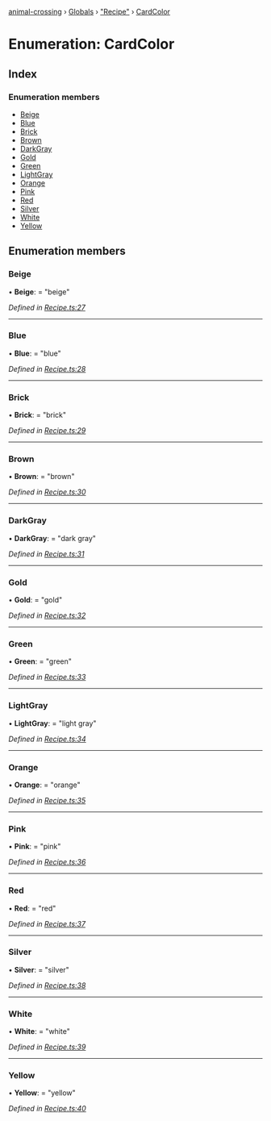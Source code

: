 [animal-crossing](../README.md) › [Globals](../globals.md) › ["Recipe"](../modules/_recipe_.md) › [CardColor](_recipe_.cardcolor.md)

# Enumeration: CardColor

## Index

### Enumeration members

* [Beige](_recipe_.cardcolor.md#beige)
* [Blue](_recipe_.cardcolor.md#blue)
* [Brick](_recipe_.cardcolor.md#brick)
* [Brown](_recipe_.cardcolor.md#brown)
* [DarkGray](_recipe_.cardcolor.md#darkgray)
* [Gold](_recipe_.cardcolor.md#gold)
* [Green](_recipe_.cardcolor.md#green)
* [LightGray](_recipe_.cardcolor.md#lightgray)
* [Orange](_recipe_.cardcolor.md#orange)
* [Pink](_recipe_.cardcolor.md#pink)
* [Red](_recipe_.cardcolor.md#red)
* [Silver](_recipe_.cardcolor.md#silver)
* [White](_recipe_.cardcolor.md#white)
* [Yellow](_recipe_.cardcolor.md#yellow)

## Enumeration members

###  Beige

• **Beige**: = "beige"

*Defined in [Recipe.ts:27](https://github.com/Norviah/animal-crossing/blob/738a792/module/types/Recipe.ts#L27)*

___

###  Blue

• **Blue**: = "blue"

*Defined in [Recipe.ts:28](https://github.com/Norviah/animal-crossing/blob/738a792/module/types/Recipe.ts#L28)*

___

###  Brick

• **Brick**: = "brick"

*Defined in [Recipe.ts:29](https://github.com/Norviah/animal-crossing/blob/738a792/module/types/Recipe.ts#L29)*

___

###  Brown

• **Brown**: = "brown"

*Defined in [Recipe.ts:30](https://github.com/Norviah/animal-crossing/blob/738a792/module/types/Recipe.ts#L30)*

___

###  DarkGray

• **DarkGray**: = "dark gray"

*Defined in [Recipe.ts:31](https://github.com/Norviah/animal-crossing/blob/738a792/module/types/Recipe.ts#L31)*

___

###  Gold

• **Gold**: = "gold"

*Defined in [Recipe.ts:32](https://github.com/Norviah/animal-crossing/blob/738a792/module/types/Recipe.ts#L32)*

___

###  Green

• **Green**: = "green"

*Defined in [Recipe.ts:33](https://github.com/Norviah/animal-crossing/blob/738a792/module/types/Recipe.ts#L33)*

___

###  LightGray

• **LightGray**: = "light gray"

*Defined in [Recipe.ts:34](https://github.com/Norviah/animal-crossing/blob/738a792/module/types/Recipe.ts#L34)*

___

###  Orange

• **Orange**: = "orange"

*Defined in [Recipe.ts:35](https://github.com/Norviah/animal-crossing/blob/738a792/module/types/Recipe.ts#L35)*

___

###  Pink

• **Pink**: = "pink"

*Defined in [Recipe.ts:36](https://github.com/Norviah/animal-crossing/blob/738a792/module/types/Recipe.ts#L36)*

___

###  Red

• **Red**: = "red"

*Defined in [Recipe.ts:37](https://github.com/Norviah/animal-crossing/blob/738a792/module/types/Recipe.ts#L37)*

___

###  Silver

• **Silver**: = "silver"

*Defined in [Recipe.ts:38](https://github.com/Norviah/animal-crossing/blob/738a792/module/types/Recipe.ts#L38)*

___

###  White

• **White**: = "white"

*Defined in [Recipe.ts:39](https://github.com/Norviah/animal-crossing/blob/738a792/module/types/Recipe.ts#L39)*

___

###  Yellow

• **Yellow**: = "yellow"

*Defined in [Recipe.ts:40](https://github.com/Norviah/animal-crossing/blob/738a792/module/types/Recipe.ts#L40)*
